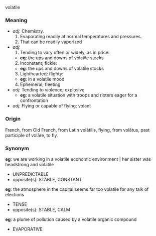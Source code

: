 volatile
### Meaning
+ _adj_: Chemistry.
   1. Evaporating readily at normal temperatures and pressures.
   2. That can be readily vaporized
+ _adj_:
   1. Tending to vary often or widely, as in price:
    + __eg__: the ups and downs of volatile stocks
   2. Inconstant; fickle:
    + __eg__: the ups and downs of volatile stocks
   3. Lighthearted; flighty:
    + __eg__: in a volatile mood
   4. Ephemeral; fleeting
+ _adj_: Tending to violence; explosive
    + __eg__: a volatile situation with troops and rioters eager for a confrontation
+ _adj_: Flying or capable of flying; volant

### Origin

French, from Old French, from Latin volātilis, flying, from volātus, past participle of volāre, to fly.

### Synonym

__eg__: we are working in a volatile economic environment | her sister was headstrong and volatile

+ UNPREDICTABLE
+ opposite(s): STABLE, CONSTANT

__eg__: the atmosphere in the capital seems far too volatile for any talk of elections

+ TENSE
+ opposite(s): STABLE, CALM

__eg__: a plume of pollution caused by a volatile organic compound

+ EVAPORATIVE


